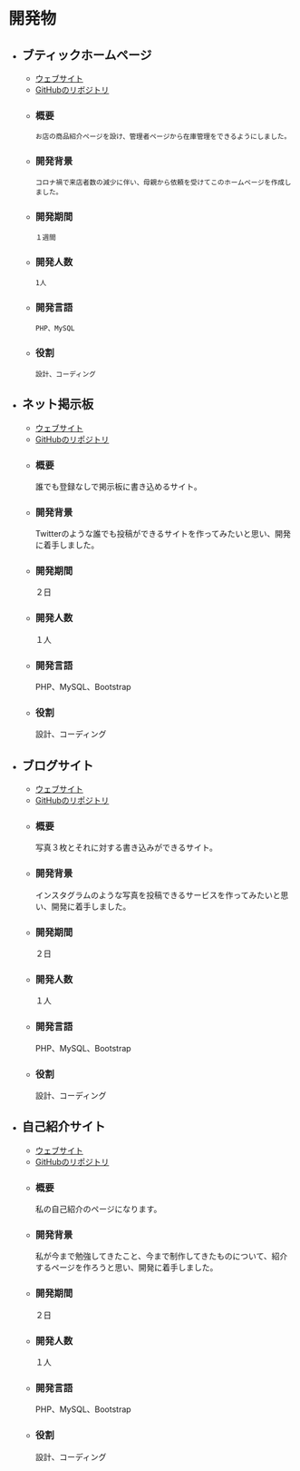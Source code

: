 # 開発物
- ## ブティックホームページ  
  - [ウェブサイト](http://gather8980.php.xdomain.jp/)   
  - [GitHubのリボジトリ](https://github.com/kurokuro1358/boutique)    
  - ### 概要
        お店の商品紹介ページを設け、管理者ページから在庫管理をできるようにしました。  
  - ### 開発背景
        コロナ禍で来店者数の減少に伴い、母親から依頼を受けてこのホームページを作成しました。  
  - ### 開発期間
        １週間
  - ### 開発人数
        1人
  - ### 開発言語
        PHP、MySQL
  - ### 役割
        設計、コーディング

- ## ネット掲示板
  - [ウェブサイト](http://tora3blog.php.xdomain.jp/)  
  - [GitHubのリポジトリ](https://github.com/kurokuro1358/BulletinBoard)  
  - ### 概要
    誰でも登録なしで掲示板に書き込めるサイト。  
  - ### 開発背景
    Twitterのような誰でも投稿ができるサイトを作ってみたいと思い、開発に着手しました。  
  - ### 開発期間  
    ２日
  - ### 開発人数
    １人
  - ### 開発言語
    PHP、MySQL、Bootstrap
  - ### 役割
    設計、コーディング  
  

- ## ブログサイト
  - [ウェブサイト](http://tora3blog.php.xdomain.jp/myblog/)  
  - [GitHubのリポジトリ](https://github.com/kurokuro1358/BlogSite)  
  - ### 概要
    写真３枚とそれに対する書き込みができるサイト。
  - ### 開発背景
    インスタグラムのような写真を投稿できるサービスを作ってみたいと思い、開発に着手しました。
  - ### 開発期間  
    ２日
  - ### 開発人数
    １人
  - ### 開発言語
    PHP、MySQL、Bootstrap
  - ### 役割
    設計、コーディング   

- ## 自己紹介サイト
  - [ウェブサイト](https://kurokuro1358.github.io/kurokuro1358.github.io/)
  - [GitHubのリポジトリ](https://github.com/kurokuro1358/kurokuro1358.github.io)
  - ### 概要
    私の自己紹介のページになります。
  - ### 開発背景
    私が今まで勉強してきたこと、今まで制作してきたものについて、紹介するページを作ろうと思い、開発に着手しました。
  - ### 開発期間  
    ２日
  - ### 開発人数
    １人
  - ### 開発言語
    PHP、MySQL、Bootstrap
  - ### 役割
    設計、コーディング 
